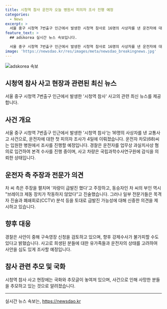 ```yaml
---
title: 시청역 참사 운전자 오늘 병원서 피의자 조사 진행 예정
categories:
  - News
excerpt: >
  서울 중구 시청역 7번출구 인근에서 발생한 시청역 참사로 16명의 사상자를 낸 운전자에 대한 피의자 조사가 4일에 이뤄진다. 운전자는 갈비뼈 10곳가량 골절된 상태로 입원 중이며, 경찰은 혐의로 입건해 본격 수사를 진행 중이다. 운전자 측은 차량이 급발진했다고 주장하고, 부인 역시 브레이크 제동 장치가 제대로 작동하지 않았다고 진술했다. 하지만 목격자 진술과 CCTV 분석을 토대로 급발진 가능성에 대해 신중한 검토가 이뤄지고 있다.
feature_text: >
  ## adskorea 실시간 뉴스 속보입니다.

  서울 중구 시청역 7번출구 인근에서 발생한 시청역 참사로 16명의 사상자를 낸 운전자에 대한 피의자 조사가 4일에 이뤄진다. 운전자는 갈비뼈 10곳가량 골절된 상태로 입원 중이며, 경찰은 혐의로 입건해 본격 수사를 진행 중이다. 운전자 측은 차량이 급발진했다고 주장하고, 부인 역시 브레이크 제동 장치가 제대로 작동하지 않았다고 진술했다. 하지만 목격자 진술과 CCTV 분석을 토대로 급발진 가능성에 대해 신중한 검토가 이뤄지고 있다.
image: 'https://newsdao.kr/res/images/meta/newsdao_breakingnews.jpg'
---
```


<p><img src="https://newsdao.kr/res/images/meta/newsdao_breakingnews.jpg" alt="adskorea 속보" /></p>

<h2 data-ke-size="size26">시청역 참사 사고 현장과 관련된 최신 뉴스</h2>

<p data-ke-size="size16">서울 중구 시청역 7번출구 인근에서 발생한 '시청역 참사' 사고의 관련 최신 뉴스를 제공합니다.</p>

<h2>사건 개요</h2>

<p data-ke-size="size16">서울 중구 시청역 7번출구 인근에서 발생한 '시청역 참사'는 16명의 사상자를 낸 교통사고 사건으로, 운전자에 대한 첫 피의자 조사가 4일에 이뤄졌습니다. 운전자 차모(68)씨는 입원한 병원에서 조사를 진행할 예정입니다. 경찰은 운전자를 업무상 과실치사상 혐의로 입건하여 본격 수사를 진행 중이며, 사고 차량은 국립과학수사연구원에 감식을 의뢰한 상태입니다.</p>

<h2>운전자 측 주장과 전문가 의견</h2>

<p data-ke-size="size16">차 씨 측은 주장을 펼치며 '차량이 급발진 했다'고 주장하고, 동승자인 차 씨의 부인 역시 "브레이크 제동 장치가 작동하지 않았다"고 진술했습니다. 그러나 일부 전문가들은 목격자 진술과 폐쇄회로(CCTV) 분석 등을 토대로 급발진 가능성에 대해 신중한 의견을 제시하고 있습니다.</p>

<h2>향후 대응</h2>

<p data-ke-size="size16">경찰은 사안이 중해 구속영장 신청을 검토하고 있으며, 향후 강제수사가 불가피할 수도 있다고 밝혔습니다. 사고로 희생된 분들에 대한 유가족들과 운전자의 상태를 고려하여 사안을 심도 있게 조사할 예정입니다.</p>

<h2>참사 관련 추모 및 국화</h2>

<p data-ke-size="size16">시청역 참사 사고 현장에는 국화와 추모글이 놓여져 있으며, 사건으로 인해 사망한 분들을 추모하고 있는 것으로 알려졌습니다.</p>

<hr>
실시간 뉴스 속보는, <a href="https://newsdao.kr" rel="dofollow">https://newsdao.kr</a>



